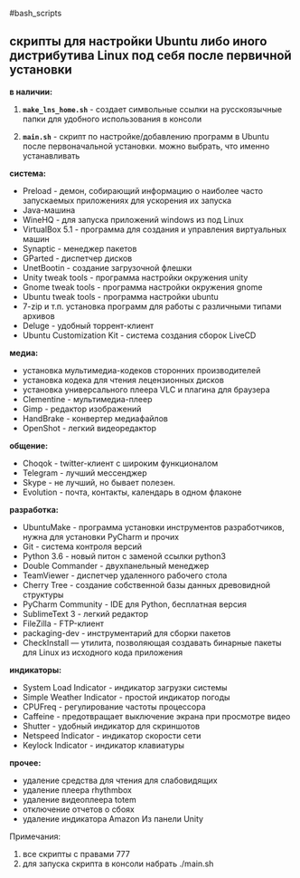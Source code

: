 #bash_scripts

скрипты для настройки Ubuntu либо иного дистрибутива Linux
под себя после первичной установки
---
**в наличии:**

1. **`make_lns_home.sh`** - создает символьные ссылки на русскоязычные папки для удобного использования в консоли

2. **`main.sh`** - скрипт по настройке/добавлению программ в Ubuntu после первоначальной установки. 
можно выбрать, что именно устанавливать

**система:**
* Preload - демон, собирающий информацию о наиболее часто запускаемых приложениях для ускорения их запуска
* Java-машина
* WineHQ - для запуска приложений windows из под Linux
* VirtualBox 5.1 - программа для создания и управления виртуальных машин
* Synaptic - менеджер пакетов
* GParted - диспетчер дисков
* UnetBootin - создание загрузочной флешки
* Unity tweak tools - программа настройки окружения unity
* Gnome tweak tools - программа настройки окружения gnome
* Ubuntu tweak tools - программа настройки ubuntu
* 7-zip и т.п. установка программ для работы с различными типами архивов
* Deluge - удобный торрент-клиент
* Ubuntu Customization Kit - система создания сборок LiveCD

**медиа:**
* установка мультимедиа-кодеков сторонних производителей
* установка кодека для чтения лецензионных дисков
* установка универсального плеера VLC и плагина для браузера
* Clementine - мультимедиа-плеер
* Gimp - редактор изображений
* HandBrake - конвертер медиафайлов
* OpenShot - легкий видеоредактор

**общение:**
* Choqok - twitter-клиент с широким функционалом
* Telegram - лучший мессенджер
* Skype - не лучший, но бывает полезен.
* Evolution - почта, контакты, календарь в одном флаконе  

**разработка:**
* UbuntuMake - программа установки инструментов разработчиков, нужна для установки PyCharm и прочих
* Git - система контроля версий
* Python 3.6 - новый питон с заменой ссылки python3
* Double Commander - двухпанельный менеджер
* TeamViewer - диспетчер удаленного рабочего стола
* Cherry Tree - создание собственной базы данных древовидной структуры
* PyCharm Community - IDE для Python, бесплатная версия
* SublimeText 3 - легкий редактор
* FileZilla - FTP-клиент
* packaging-dev - инструментарий для сборки пакетов
* CheckInstall — утилита, позволяющая создавать бинарные пакеты для Linux из исходного кода приложения

**индикаторы:**
* System Load Indicator - индикатор загрузки системы
* Simple Weather Indicator - простой индикатор погоды
* CPUFreq - регулирование частоты процессора
* Caffeine - предотвращает выключение экрана при просмотре видео
* Shutter - удобный индикатор для скриншотов
* Netspeed Indicator - индикатор скорости сети
* Keylock Indicator - индикатор клавиатуры

**прочее:**
* удаление средства для чтения для слабовидящих
* удаление плеера rhythmbox
* удаление видеоплеера totem
* отключение отчетов о сбоях
* удаление индикатора Amazon Из панели Unity

Примечания: 
1) все скрипты с правами 777
2) для запуска скрипта в консоли набрать ./main.sh
